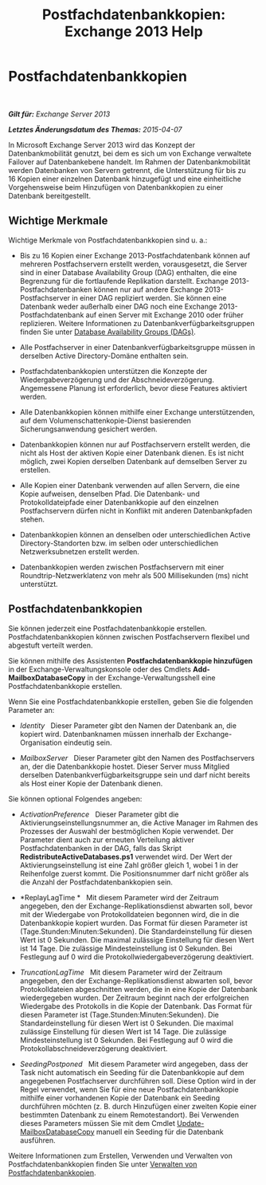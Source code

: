 ﻿---
title: 'Postfachdatenbankkopien: Exchange 2013 Help'
TOCTitle: Postfachdatenbankkopien
ms:assetid: ce748bca-3e24-493b-b9e6-153157bffd6a
ms:mtpsurl: https://technet.microsoft.com/de-de/library/Dd979802(v=EXCHG.150)
ms:contentKeyID: 50476746
ms.date: 05/22/2018
mtps_version: v=EXCHG.150
ms.translationtype: MT
---

# Postfachdatenbankkopien

 

_**Gilt für:** Exchange Server 2013_

_**Letztes Änderungsdatum des Themas:** 2015-04-07_

In Microsoft Exchange Server 2013 wird das Konzept der Datenbankmobilität genutzt, bei dem es sich um von Exchange verwaltete Failover auf Datenbankebene handelt. Im Rahmen der Datenbankmobilität werden Datenbanken von Servern getrennt, die Unterstützung für bis zu 16 Kopien einer einzelnen Datenbank hinzugefügt und eine einheitliche Vorgehensweise beim Hinzufügen von Datenbankkopien zu einer Datenbank bereitgestellt.

## Wichtige Merkmale

Wichtige Merkmale von Postfachdatenbankkopien sind u. a.:

  - Bis zu 16 Kopien einer Exchange 2013-Postfachdatenbank können auf mehreren Postfachservern erstellt werden, vorausgesetzt, die Server sind in einer Database Availability Group (DAG) enthalten, die eine Begrenzung für die fortlaufende Replikation darstellt. Exchange 2013-Postfachdatenbanken können nur auf andere Exchange 2013-Postfachserver in einer DAG repliziert werden. Sie können eine Datenbank weder außerhalb einer DAG noch eine Exchange 2013-Postfachdatenbank auf einen Server mit Exchange 2010 oder früher replizieren. Weitere Informationen zu Datenbankverfügbarkeitsgruppen finden Sie unter [Database Availability Groups (DAGs)](database-availability-groups-dags-exchange-2013-help.md).

  - Alle Postfachserver in einer Datenbankverfügbarkeitsgruppe müssen in derselben Active Directory-Domäne enthalten sein.

  - Postfachdatenbankkopien unterstützen die Konzepte der Wiedergabeverzögerung und der Abschneideverzögerung. Angemessene Planung ist erforderlich, bevor diese Features aktiviert werden.

  - Alle Datenbankkopien können mithilfe einer Exchange unterstützenden, auf dem Volumenschattenkopie-Dienst basierenden Sicherungsanwendung gesichert werden.

  - Datenbankkopien können nur auf Postfachservern erstellt werden, die nicht als Host der aktiven Kopie einer Datenbank dienen. Es ist nicht möglich, zwei Kopien derselben Datenbank auf demselben Server zu erstellen.

  - Alle Kopien einer Datenbank verwenden auf allen Servern, die eine Kopie aufweisen, denselben Pfad. Die Datenbank- und Protokolldateipfade einer Datenbankkopie auf den einzelnen Postfachservern dürfen nicht in Konflikt mit anderen Datenbankpfaden stehen.

  - Datenbankkopien können an denselben oder unterschiedlichen Active Directory-Standorten bzw. im selben oder unterschiedlichen Netzwerksubnetzen erstellt werden.

  - Datenbankkopien werden zwischen Postfachservern mit einer Roundtrip-Netzwerklatenz von mehr als 500 Millisekunden (ms) nicht unterstützt.

## Postfachdatenbankkopien

Sie können jederzeit eine Postfachdatenbankkopie erstellen. Postfachdatenbankkopien können zwischen Postfachservern flexibel und abgestuft verteilt werden.

Sie können mithilfe des Assistenten **Postfachdatenbankkopie hinzufügen** in der Exchange-Verwaltungskonsole oder des Cmdlets **Add-MailboxDatabaseCopy** in der Exchange-Verwaltungsshell eine Postfachdatenbankkopie erstellen.

Wenn Sie eine Postfachdatenbankkopie erstellen, geben Sie die folgenden Parameter an:

  - *Identity*   Dieser Parameter gibt den Namen der Datenbank an, die kopiert wird. Datenbanknamen müssen innerhalb der Exchange-Organisation eindeutig sein.

  - *MailboxServer*   Dieser Parameter gibt den Namen des Postfachservers an, der die Datenbankkopie hostet. Dieser Server muss Mitglied derselben Datenbankverfügbarkeitsgruppe sein und darf nicht bereits als Host einer Kopie der Datenbank dienen.

Sie können optional Folgendes angeben:

  - *ActivationPreference*   Dieser Parameter gibt die Aktivierungseinstellungsnummer an, die Active Manager im Rahmen des Prozesses der Auswahl der bestmöglichen Kopie verwendet. Der Parameter dient auch zur erneuten Verteilung aktiver Postfachdatenbanken in der DAG, falls das Skript **RedistributeActiveDatabases.ps1** verwendet wird. Der Wert der Aktivierungseinstellung ist eine Zahl größer gleich 1, wobei 1 in der Reihenfolge zuerst kommt. Die Positionsnummer darf nicht größer als die Anzahl der Postfachdatenbankkopien sein.

  - *ReplayLagTime *   Mit diesem Parameter wird der Zeitraum angegeben, den der Exchange-Replikationsdienst abwarten soll, bevor mit der Wiedergabe von Protokolldateien begonnen wird, die in die Datenbankkopie kopiert wurden. Das Format für diesen Parameter ist (Tage.Stunden:Minuten:Sekunden). Die Standardeinstellung für diesen Wert ist 0 Sekunden. Die maximal zulässige Einstellung für diesen Wert ist 14 Tage. Die zulässige Mindesteinstellung ist 0 Sekunden. Bei Festlegung auf 0 wird die Protokollwiedergabeverzögerung deaktiviert.

  - *TruncationLagTime*   Mit diesem Parameter wird der Zeitraum angegeben, den der Exchange-Replikationsdienst abwarten soll, bevor Protokolldateien abgeschnitten werden, die in eine Kopie der Datenbank wiedergegeben wurden. Der Zeitraum beginnt nach der erfolgreichen Wiedergabe des Protokolls in die Kopie der Datenbank. Das Format für diesen Parameter ist (Tage.Stunden:Minuten:Sekunden). Die Standardeinstellung für diesen Wert ist 0 Sekunden. Die maximal zulässige Einstellung für diesen Wert ist 14 Tage. Die zulässige Mindesteinstellung ist 0 Sekunden. Bei Festlegung auf 0 wird die Protokollabschneideverzögerung deaktiviert.

  - *SeedingPostponed*   Mit diesem Parameter wird angegeben, dass der Task nicht automatisch ein Seeding für die Datenbankkopie auf dem angegebenen Postfachserver durchführen soll. Diese Option wird in der Regel verwendet, wenn Sie für eine neue Postfachdatenbankkopie mithilfe einer vorhandenen Kopie der Datenbank ein Seeding durchführen möchten (z. B. durch Hinzufügen einer zweiten Kopie einer bestimmten Datenbank zu einem Remotestandort). Bei Verwenden dieses Parameters müssen Sie mit dem Cmdlet [Update-MailboxDatabaseCopy](https://technet.microsoft.com/de-de/library/dd335201\(v=exchg.150\)) manuell ein Seeding für die Datenbank ausführen.

Weitere Informationen zum Erstellen, Verwenden und Verwalten von Postfachdatenbankkopien finden Sie unter [Verwalten von Postfachdatenbankkopien](managing-mailbox-database-copies-exchange-2013-help.md).

